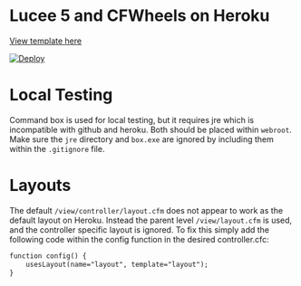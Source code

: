 # Lucee 5 and CFWheels on Heroku

[View template here](https://coldfusion.herokuapp.com/)

[![Deploy](https://www.herokucdn.com/deploy/button.svg)](https://heroku.com/deploy)

# Local Testing

Command box is used for local testing, but it requires jre which is incompatible with github and heroku. Both should be placed within `webroot`. Make sure the `jre` directory and `box.exe` are ignored by including them within the `.gitignore` file.

# Layouts

The default `/view/controller/layout.cfm` does not appear to work as the default layout on Heroku. Instead the parent level `/view/layout.cfm` is used, and the controller specific layout is ignored. To fix this simply add the following code within the config function in the desired controller.cfc:

```coldfusion
function config() {
    usesLayout(name="layout", template="layout");
}
```
